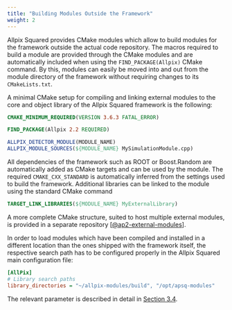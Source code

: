 ```yaml
---
title: "Building Modules Outside the Framework"
weight: 2
---
```


Allpix Squared provides CMake modules which allow to build modules for the framework outside the actual code repository. The
macros required to build a module are provided through the CMake modules and are automatically included when using the
`FIND_PACKAGE(Allpix)` CMake command. By this, modules can easily be moved into and out from the module directory of the
framework without requiring changes to its `CMakeLists.txt`.

A minimal CMake setup for compiling and linking external modules to the core and object library of the Allpix Squared
framework is the following:

```cmake
CMAKE_MINIMUM_REQUIRED(VERSION 3.6.3 FATAL_ERROR)

FIND_PACKAGE(Allpix 2.2 REQUIRED)

ALLPIX_DETECTOR_MODULE(MODULE_NAME)
ALLPIX_MODULE_SOURCES(${MODULE_NAME} MySimulationModule.cpp)
```

All dependencies of the framework such as ROOT or Boost.Random are automatically added as CMake targets and can be used by
the module. The required `CMAKE_CXX_STANDARD` is automatically inferred from the settings used to build the framework.
Additional libraries can be linked to the module using the standard CMake command
```cmake
TARGET_LINK_LIBRARIES(${MODULE_NAME} MyExternalLibrary)
```

A more complete CMake structure, suited to host multiple external modules, is provided in a separate repository
\[[@ap2-external-modules]\].

In order to load modules which have been compiled and installed in a different location than the ones shipped with the
framework itself, the respective search path has to be configured properly in the Allpix Squared main configuration file:

```ini
[AllPix]
# Library search paths
library_directories = "~/allpix-modules/build", "/opt/apsq-modules"
```

The relevant parameter is described in detail in [Section 3.4](../03_getting_started/04_framework_parameters.md).


[@ap2-external-modules]: https://gitlab.cern.ch/allpix-squared/external-modules/
